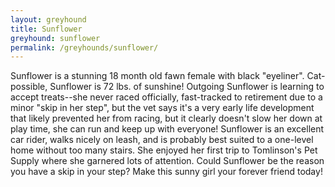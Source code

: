 ```yaml
---
layout: greyhound
title: Sunflower
greyhound: sunflower
permalink: /greyhounds/sunflower/
---
```


Sunflower is a stunning 18 month old fawn female with black "eyeliner". Cat-possible, Sunflower is 72 lbs. of sunshine!
Outgoing Sunflower is learning to accept treats--she never raced officially, fast-tracked to retirement due to a minor
"skip in her step", but the vet says it's a very early life development that likely prevented her from racing, but it
clearly doesn't slow her down at play time, she can run and keep up with everyone! Sunflower is an excellent car rider,
walks nicely on leash, and is probably best suited to a one-level home without too many stairs. She enjoyed her first
trip to Tomlinson's Pet Supply where she garnered lots of attention. Could Sunflower be the reason you have a skip in
your step? Make this sunny girl your forever friend today!
